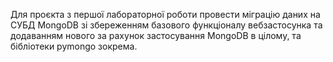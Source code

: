 Для проєкта з першої лабораторної роботи провести міграцію даних
на СУБД MongoDB зі збереженням базового функціоналу вебзастосунка та
додаванням нового за рахунок застосування MongoDB в цілому, та бібліотеки
pymongo зокрема.